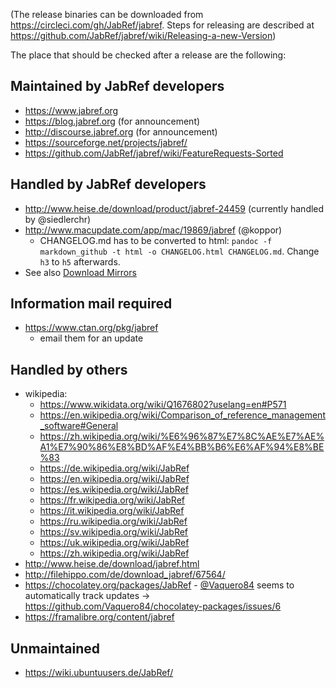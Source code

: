 (The release binaries can be downloaded from https://circleci.com/gh/JabRef/jabref. Steps for releasing are described at https://github.com/JabRef/jabref/wiki/Releasing-a-new-Version)

The place that should be checked after a release are the following:

## Maintained by JabRef developers
- https://www.jabref.org
- https://blog.jabref.org (for announcement)
- http://discourse.jabref.org (for announcement)
- https://sourceforge.net/projects/jabref/
- https://github.com/JabRef/jabref/wiki/FeatureRequests-Sorted

## Handled by JabRef developers
- http://www.heise.de/download/product/jabref-24459 (currently handled by @siedlerchr)
- http://www.macupdate.com/app/mac/19869/jabref (@koppor)
  - CHANGELOG.md has to be converted to html: `pandoc -f markdown_github -t html -o CHANGELOG.html CHANGELOG.md`. Change `h3` to `h5` afterwards.  
- See also [Download Mirrors](https://github.com/JabRef/jabref/wiki/Download-Mirrors)

## Information mail required
- https://www.ctan.org/pkg/jabref
  - email them for an update

## Handled by others
- wikipedia:
     - https://www.wikidata.org/wiki/Q1676802?uselang=en#P571
     - https://en.wikipedia.org/wiki/Comparison_of_reference_management_software#General
     - https://zh.wikipedia.org/wiki/%E6%96%87%E7%8C%AE%E7%AE%A1%E7%90%86%E8%BD%AF%E4%BB%B6%E6%AF%94%E8%BE%83
     - https://de.wikipedia.org/wiki/JabRef
     - https://en.wikipedia.org/wiki/JabRef
     - https://es.wikipedia.org/wiki/JabRef
     - https://fr.wikipedia.org/wiki/JabRef
     - https://it.wikipedia.org/wiki/JabRef
     - https://ru.wikipedia.org/wiki/JabRef
     - https://sv.wikipedia.org/wiki/JabRef
     - https://uk.wikipedia.org/wiki/JabRef
     - https://zh.wikipedia.org/wiki/JabRef
- http://www.heise.de/download/jabref.html
- http://filehippo.com/de/download_jabref/67564/
- https://chocolatey.org/packages/JabRef - [@Vaquero84](https://github.com/Vaquero84/) seems to automatically track updates -> https://github.com/Vaquero84/chocolatey-packages/issues/6
- https://framalibre.org/content/jabref

## Unmaintained
- https://wiki.ubuntuusers.de/JabRef/

